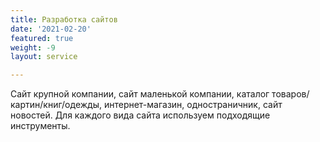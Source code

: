 ```yaml
---
title: Разработка сайтов
date: '2021-02-20'
featured: true
weight: -9
layout: service

---
```

Сайт крупной компании, сайт маленькой компании, каталог товаров/картин/книг/одежды, интернет-магазин, одностраничник, сайт новостей. Для каждого вида сайта используем подходящие инструменты.